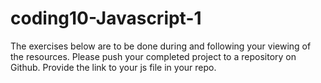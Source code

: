 # coding10-Javascript-1
The exercises below are to be done during and following your viewing of the resources.  Please push your completed project to a repository on Github.  Provide the link to your js file in your repo.
